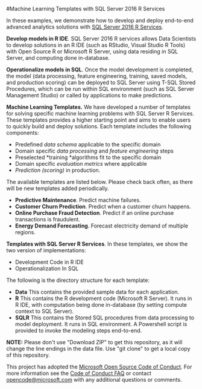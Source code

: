 #Machine Learning Templates with SQL Server 2016 R Services

In these examples, we demonstrate how to develop and deploy end-to-end advanced analytics solutions with [SQL Server 2016 R Services](https://msdn.microsoft.com/en-us/library/mt674876.aspx). 

**Develop models in R IDE**. SQL Server 2016 R services allows Data Scientists to develop solutions in an R IDE (such as RStudio, Visual Studio R Tools) with Open Source R or Microsoft R Server, using data residing in SQL Server, and computing done in-database. 

**Operationalize models in SQL**. Once the model development is completed, the model (data processing, feature engineering, training, saved models, and production scoring) can be deployed to SQL Server using T-SQL Stored Procedures, which can be run within SQL environment (such as SQL Server Management Studio) or called by applications to make predictions. 

**Machine Learning Templates.** We have developed a number of templates for solving specific machine learning problems with SQL Server R Services. These templates provides a higher starting point and aims to enable users to quickly build and deploy solutions. Each template includes the following components:

- Predefined *data schema* applicable to the specific domain
- Domain specific *data processing* and *feature engineering* steps
- Preselected *training *algorithms fit to the specific domain 
- Domain specific *evaluation metrics* where applicable
- *Prediction (scoring)* in production.  

The available templates are listed below. Please check back often, as there will be new templates added periodically. 

- **Predictive Maintenance**.  Predict machine failures.
- **Customer Churn Prediction**.   Predict when a customer churn happens.
- **Online Purchase Fraud Detection**. Predict if an online purchase transactions is fraudulent.
- **Energy Demand Forecasting**. Forecast electricity demand of multiple regions. 

<!--
- Retail Forecasting. Forecast the product sales for a retail store.
-->



**Templates with SQL Server R Services**. In these templates, we show the two version of implementations:
 
- Development Code in R IDE 
- Operationalization In SQL

The following is the directory structure for each template:

* **Data**    This contains the provided sample data for each application.
* **R**	      This contains the R development code (Microsoft R Server). It runs in R IDE, with computation being done in-database (by setting compute context to SQL Server). 
* **SQLR**    This contains the Stored SQL procedures from data processing to model deployment. It runs in SQL environment. A Powershell script is provided to invoke the modeling steps end-to-end. 

**NOTE:** Please don't use "Download ZIP" to get this repository, as it will change the line endings in the data file. Use "git clone" to get a local copy of this repository. 
 
This project has adopted the [Microsoft Open Source Code of Conduct](https://opensource.microsoft.com/codeofconduct/). For more information see the [Code of Conduct FAQ](https://opensource.microsoft.com/codeofconduct/faq/) or contact [opencode@microsoft.com](mailto:opencode@microsoft.com) with any additional questions or comments.
